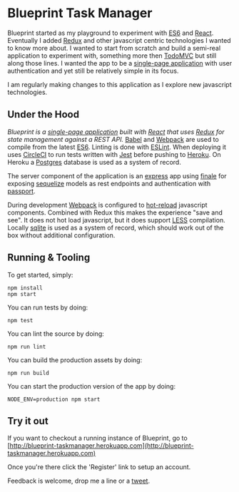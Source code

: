 # Blueprint Task Manager
Blueprint started as my playground to experiment with [ES6](http://es6-features.org) and [React](https://facebook.github.io/react/).  Eventually I added [Redux](http://redux.js.org) and other javascript centric technologies I wanted to know more about. I wanted to start from scratch and build a  semi-real application to experiment with, something more then [TodoMVC](http://todomvc.com) but still along those lines. I wanted the app to be a [single-page application](https://en.wikipedia.org/wiki/Single-page_application) with user authentication and yet still be relatively simple in its focus.

I am regularly making changes to this application as I explore new javascript technologies.

## Under the Hood

_Blueprint is a [single-page application](https://en.wikipedia.org/wiki/Single-page_application) built with [React](https://facebook.github.io/react/) that uses [Redux](http://redux.js.org) for state management against a REST API._ [Babel](http://babeljs.io) and [Webpack](http://webpack.github.io) are used to compile from the latest [ES6](http://es6-features.org). Linting is done with [ESLint](http://eslint.org). When deploying it uses [CircleCI](http://circleci.com) to run tests written with [Jest](http://facebook.github.io/jest/) before pushing to [Heroku](https://www.heroku.com).  On Heroku a [Postgres](https://www.postgresql.org) database is used as a system of record.

The server component of the application is an [express](http://expressjs.com) app using [finale](https://github.com/tommybananas/finale) for exposing [sequelize](http://sequelizejs.com) models as rest endpoints and authentication with [passport](http://passportjs.org).

During development [Webpack](http://webpack.github.io) is configured to [hot-reload](http://webpack.github.io/docs/hot-module-replacement-with-webpack.html) javascript components. Combined with Redux this makes the experience "save and see".  It does not hot load javascript, but it does support [LESS](http://lesscss.org) compilation.  Locally [sqlite](https://www.sqlite.org) is used as a system of record, which should work out of the box without additional configuration.

## Running & Tooling

To get started, simply:

    npm install
    npm start

You can run tests by doing:

    npm test

You can lint the source by doing:

    npm run lint

You can build the production assets by doing:

    npm run build

You can start the production version of the app by doing:

    NODE_ENV=production npm start

## Try it out

If you want to checkout a running instance of Blueprint, go to [http://blueprint-taskmanager.herokuapp.com](http://blueprint-taskmanager.herokuapp.com)

Once you're there click the 'Register' link to setup an account.

Feedback is welcome, drop me a line or a [tweet](http://twitter.com/stanlemon).


